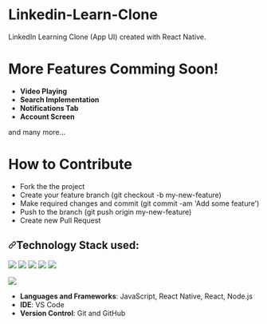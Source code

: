 

# Linkedin-Learn-Clone
<p>LinkedIn Learning Clone (App UI) created with React Native.</p>

# More Features Comming Soon!
<ul>
<li><strong>Video Playing</strong></li>
<li><strong>Search Implementation</strong></li>
<li><strong>Notifications Tab</strong></li>
<li><strong>Account Screen</strong></li>
</ul>
and many more...

# How to Contribute
<ul>
<li>Fork the the project</li>
<li>Create your feature branch (git checkout -b my-new-feature)</li>
<li>Make required changes and commit (git commit -am 'Add some feature')</li>
<li>Push to the branch (git push origin my-new-feature)</li>
<li>Create new Pull Request</li>
</ul>

<h2><a id="user-content-technology-stack-used" class="anchor" aria-hidden="true" href="#technology-stack-used"><svg class="octicon octicon-link" viewBox="0 0 16 16" version="1.1" width="16" height="16" aria-hidden="true"><path fill-rule="evenodd" d="M7.775 3.275a.75.75 0 001.06 1.06l1.25-1.25a2 2 0 112.83 2.83l-2.5 2.5a2 2 0 01-2.83 0 .75.75 0 00-1.06 1.06 3.5 3.5 0 004.95 0l2.5-2.5a3.5 3.5 0 00-4.95-4.95l-1.25 1.25zm-4.69 9.64a2 2 0 010-2.83l2.5-2.5a2 2 0 012.83 0 .75.75 0 001.06-1.06 3.5 3.5 0 00-4.95 0l-2.5 2.5a3.5 3.5 0 004.95 4.95l1.25-1.25a.75.75 0 00-1.06-1.06l-1.25 1.25a2 2 0 01-2.83 0z"></path></svg></a>Technology Stack used:</h2>

<p><img src="https://img.shields.io/badge/React_Native-20232A?style=for-the-badge&logo=react&logoColor=61DAFB" />
<img src="https://img.shields.io/badge/JavaScript-F7DF1E?style=for-the-badge&logo=javascript&logoColor=black" />
<img src="https://img.shields.io/badge/Node.js-43853D?style=for-the-badge&logo=node-dot-js&logoColor=white" />
<img src="https://img.shields.io/badge/React-20232A?style=for-the-badge&logo=react&logoColor=61DAFB" />
<img src="https://img.shields.io/badge/Visual_Studio_Code-0078D4?style=for-the-badge&logo=visual%20studio%20code&logoColor=white" /></p>
<img src="https://img.shields.io/badge/GitHub-100000?style=for-the-badge&logo=github&logoColor=white" />
<ul>
<li><strong>Languages and Frameworks</strong>: JavaScript, React Native, React, Node.js</li>
<li><strong>IDE</strong>: VS Code</li>
<li><strong>Version Control</strong>: Git and GitHub</li>
</ul>
